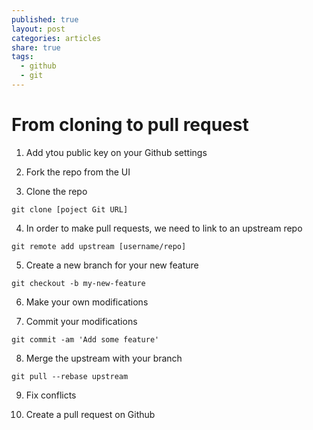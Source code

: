 ```yaml
---
published: true
layout: post
categories: articles
share: true
tags:
  - github
  - git
---
```

# From cloning to pull request

1. Add ytou public key on your Github settings

2. Fork the repo from the UI

3. Clone the repo  
```shell
git clone [poject Git URL]
```
4. In order to make pull requests, we need to link to an upstream repo
```shell
git remote add upstream [username/repo]
```
5. Create a new branch for your new feature 
```shell
git checkout -b my-new-feature
```
6. Make your own modifications

7. Commit your modifications 
```shell
git commit -am 'Add some feature'
```
8. Merge the upstream with your branch 
```shell
git pull --rebase upstream
```
9. Fix conflicts 

10. Create a pull request on Github
